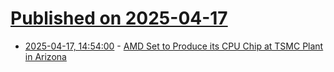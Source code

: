 # [Published on 2025-04-17](index.md)

* [2025-04-17, 14:54:00](https://soylentnews.org/article.pl?sid=25/04/16/1816228&from=rss) - [AMD Set to Produce its CPU Chip at TSMC Plant in Arizona](https://soylentnews.org/article.pl?sid=25/04/16/1816228&from=rss)

